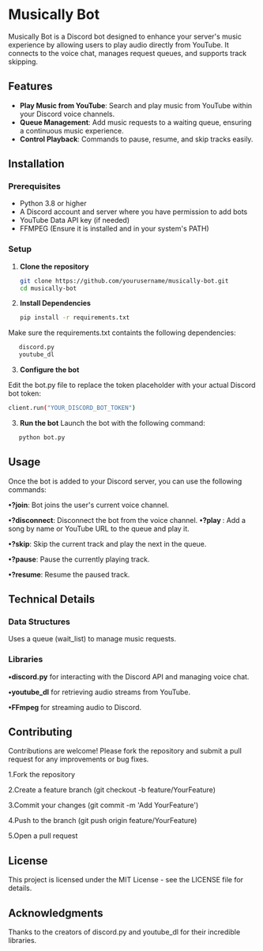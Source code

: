 # Musically Bot

Musically Bot is a Discord bot designed to enhance your server's music experience by allowing users to play audio directly from YouTube. It connects to the voice chat, manages request queues, and supports track skipping.

## Features

- **Play Music from YouTube**: Search and play music from YouTube within your Discord voice channels.
- **Queue Management**: Add music requests to a waiting queue, ensuring a continuous music experience.
- **Control Playback**: Commands to pause, resume, and skip tracks easily.

## Installation

### Prerequisites

- Python 3.8 or higher
- A Discord account and server where you have permission to add bots
- YouTube Data API key (if needed)
- FFMPEG (Ensure it is installed and in your system's PATH)

### Setup

1. **Clone the repository**

   ```bash
   git clone https://github.com/yourusername/musically-bot.git
   cd musically-bot
2. **Install Dependencies**
   ```bash
   pip install -r requirements.txt
Make sure the requirements.txt containts the following dependencies:
```bash
   discord.py
   youtube_dl
```
3. **Configure the bot**

Edit the bot.py file to replace the token placeholder with your actual Discord bot token:
  ```bash
client.run("YOUR_DISCORD_BOT_TOKEN")
```
3. **Run the bot**
Launch the bot with the following command:
```bash
   python bot.py
```
## Usage
Once the bot is added to your Discord server, you can use the following commands:

**•?join**: Bot joins the user's current voice channel.
	
**•?disconnect**: Disconnect the bot from the voice channel.
  **•?play <song name or URL>**: Add a song by name or YouTube URL to the queue and play it.
	
**•?skip**: Skip the current track and play the next in the queue.

**•?pause**: Pause the currently playing track.

**•?resume**: Resume the paused track.

## Technical Details

### Data Structures
	
 Uses a queue (wait_list) to manage music requests.
	
### Libraries
	
   **•discord.py** for interacting with the Discord API and managing voice chat.
 
   **•youtube_dl** for retrieving audio streams from YouTube.
 
   **•FFmpeg** for streaming audio to Discord.
 
## Contributing
Contributions are welcome! Please fork the repository and submit a pull request for any improvements or bug fixes.

1.Fork the repository

2.Create a feature branch (git checkout -b feature/YourFeature)

3.Commit your changes (git commit -m 'Add YourFeature')

4.Push to the branch (git push origin feature/YourFeature)

5.Open a pull request

## License

This project is licensed under the MIT License - see the LICENSE file for details.

## Acknowledgments

Thanks to the creators of discord.py and youtube_dl for their incredible libraries.
